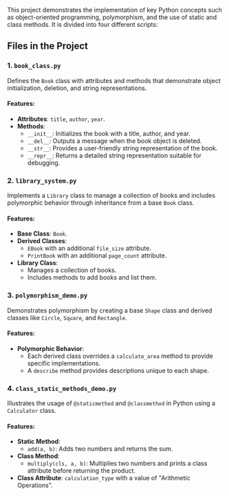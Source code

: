 This project demonstrates the implementation of key Python concepts such as object-oriented programming, polymorphism, and the use of static and class methods. It is divided into four different scripts:

## Files in the Project

### 1. `book_class.py`
Defines the `Book` class with attributes and methods that demonstrate object initialization, deletion, and string representations.

#### Features:
- **Attributes**: `title`, `author`, `year`.
- **Methods**:
  - `__init__`: Initializes the book with a title, author, and year.
  - `__del__`: Outputs a message when the book object is deleted.
  - `__str__`: Provides a user-friendly string representation of the book.
  - `__repr__`: Returns a detailed string representation suitable for debugging.

### 2. `library_system.py`
Implements a `Library` class to manage a collection of books and includes polymorphic behavior through inheritance from a base `Book` class.

#### Features:
- **Base Class**: `Book`.
- **Derived Classes**:
  - `EBook` with an additional `file_size` attribute.
  - `PrintBook` with an additional `page_count` attribute.
- **Library Class**:
  - Manages a collection of books.
  - Includes methods to add books and list them.

### 3. `polymorphism_demo.py`
Demonstrates polymorphism by creating a base `Shape` class and derived classes like `Circle`, `Square`, and `Rectangle`.

#### Features:
- **Polymorphic Behavior**:
  - Each derived class overrides a `calculate_area` method to provide specific implementations.
  - A `describe` method provides descriptions unique to each shape.

### 4. `class_static_methods_demo.py`
Illustrates the usage of `@staticmethod` and `@classmethod` in Python using a `Calculator` class.

#### Features:
- **Static Method**:
  - `add(a, b)`: Adds two numbers and returns the sum.
- **Class Method**:
  - `multiply(cls, a, b)`: Multiplies two numbers and prints a class attribute before returning the product.
- **Class Attribute**: `calculation_type` with a value of "Arithmetic Operations".
